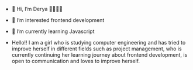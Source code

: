 - 👋 Hi, I’m Derya 👋👩🏼‍💻
- 👀 I’m interested frontend development
- 🌱 I’m currently learning Javascript

- Hello!!
I am a girl who is studying computer engineering and
has tried to improve herself in different fields such as project management, 
who is currently continuing her learning journey about frontend development,
is open to communication and loves to improve herself.

